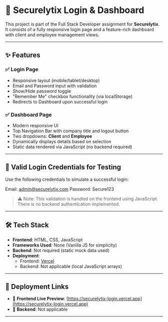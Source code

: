 # 🔐 Securelytix Login & Dashboard

This project is part of the Full Stack Developer assignment for **Securelytix**. It consists of a fully responsive login page and a feature-rich dashboard with client and employee management views.

---

## ✨ Features

### ✅ Login Page
- Responsive layout (mobile/tablet/desktop)
- Email and Password input with validation
- Show/Hide password toggle
- "Remember Me" checkbox functionality (via localStorage)
- Redirects to Dashboard upon successful login

### ✅ Dashboard Page
- Modern responsive UI
- Top Navigation Bar with company title and logout button
- Two dropdowns: **Client** and **Employee**
- Dynamically displays details based on selection
- Static data rendered via JavaScript (no backend required)

---

## 🧪 Valid Login Credentials for Testing

Use the following credentials to simulate a successful login:

Email: admin@securelytix.com
Password: Secure123


> ⚠️ Note: This validation is handled on the frontend using JavaScript. There is no backend authentication implemented.

---

## 🛠️ Tech Stack

- **Frontend**: HTML, CSS, JavaScript
- **Frameworks Used**: None (Vanilla JS for simplicity)
- **Backend**: Not required (static mock data used)
- **Deployment**:
  - Frontend: [Vercel](https://vercel.com/)
  - Backend: Not applicable (local JavaScript arrays)

---

## 🚀 Deployment Links

- 🔗 **Frontend Live Preview**: [https://securelytix-login.vercel.app](https://securelytix-login.vercel.app)
- 🧩 **Backend**: Not applicable

---
